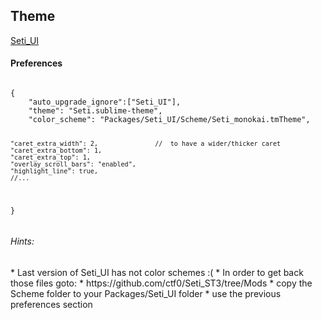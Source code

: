 <h2>Theme</h2>
<a href="://packagecontrol.io/packages/Seti_UI">Seti_UI</a>

<h4>Preferences</h4>
<pre><code>
{
    "auto_upgrade_ignore":["Seti_UI"],
    "theme": "Seti.sublime-theme",
    "color_scheme": "Packages/Seti_UI/Scheme/Seti_monokai.tmTheme",
    
    "caret_extra_width": 2,               //  to have a wider/thicker caret
    "caret_extra_bottom": 1,
    "caret_extra_top": 1,
    "overlay_scroll_bars": "enabled",
    "highlight_line": true,
    //...
}
</code></pre>

<h6>Hints:</h6>
* Last version of Seti_UI has not color schemes :(
* In order to get back those files goto:
  * https://github.com/ctf0/Seti_ST3/tree/Mods
* copy the Scheme folder to your Packages/Seti_UI folder
* use the previous preferences section
